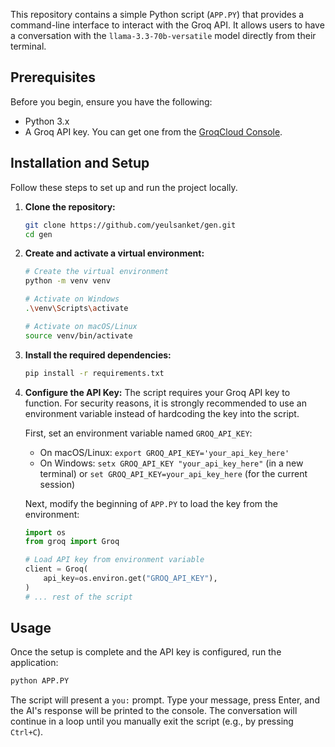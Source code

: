 

This repository contains a simple Python script (`APP.PY`) that provides a command-line interface to interact with the Groq API. It allows users to have a conversation with the `llama-3.3-70b-versatile` model directly from their terminal.

## Prerequisites

Before you begin, ensure you have the following:
*   Python 3.x
*   A Groq API key. You can get one from the [GroqCloud Console](https://console.groq.com/keys).

## Installation and Setup

Follow these steps to set up and run the project locally.

1.  **Clone the repository:**
    ```sh
    git clone https://github.com/yeulsanket/gen.git
    cd gen
    ```

2.  **Create and activate a virtual environment:**
    ```sh
    # Create the virtual environment
    python -m venv venv

    # Activate on Windows
    .\venv\Scripts\activate

    # Activate on macOS/Linux
    source venv/bin/activate
    ```

3.  **Install the required dependencies:**
    ```sh
    pip install -r requirements.txt
    ```

4.  **Configure the API Key:**
    The script requires your Groq API key to function. For security reasons, it is strongly recommended to use an environment variable instead of hardcoding the key into the script.

    First, set an environment variable named `GROQ_API_KEY`:
    *   On macOS/Linux: `export GROQ_API_KEY='your_api_key_here'`
    *   On Windows: `setx GROQ_API_KEY "your_api_key_here"` (in a new terminal) or `set GROQ_API_KEY=your_api_key_here` (for the current session)

    Next, modify the beginning of `APP.PY` to load the key from the environment:

    ```python
    import os
    from groq import Groq

    # Load API key from environment variable
    client = Groq(
        api_key=os.environ.get("GROQ_API_KEY"),
    )
    # ... rest of the script
    ```

## Usage

Once the setup is complete and the API key is configured, run the application:

```sh
python APP.PY
```

The script will present a `you:` prompt. Type your message, press Enter, and the AI's response will be printed to the console. The conversation will continue in a loop until you manually exit the script (e.g., by pressing `Ctrl+C`).


